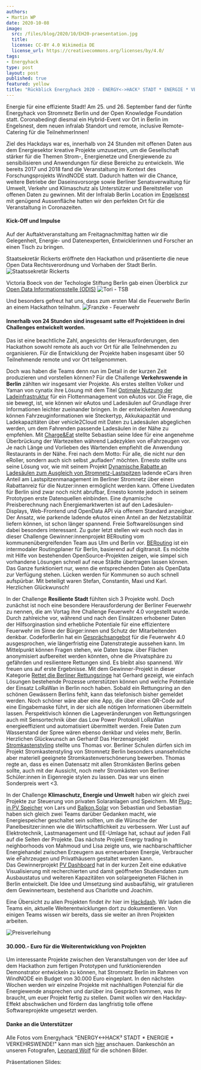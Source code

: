 ```yaml
---
authors:
- Martin WP 
date: 2020-10-08
image:
  src: /files/blog/2020/10/EH20-praesentation.jpg
  title: 
  license: CC-BY 4.0 Wikimedia DE
  license_url: https://creativecommons.org/licenses/by/4.0/
tags:
- Energyhack
type: post
layout: post
published: true
featured: yellow
title: "Rückblick Energyhack 2020 - ENERGY<->HACK³ STADT * ENERGIE * VERKEHRSWENDE!"
---
```


Energie für eine effiziente Stadt! Am 25. und 26. September fand der fünfte Energyhack von Stromnetz Berlin und der Open Knowledge Foundation statt.
Coronabedingt diesmal ein Hybrid-Event vor Ort in Berlin im Engelsnest, dem neuen infralab Standort und remote, inclusive Remote-Catering für die TeilnehmerInnen!

Ziel des Hackdays war es, innerhalb von 24 Stunden mit offenen Daten aus dem Energiesektor kreative Projekte umzusetzen, um die Gesellschaft stärker für die 
Themen Strom-, Energienetze und Energiewende zu sensibilisieren und Anwendungen für diese Bereiche zu entwickeln.
Wie bereits 2017 und 2018 fand die Veranstaltung im Kontext des Forschungsprojekts WindNODE statt. Dadurch hatten wir die Chance, weitere Betriebe der Daseinsvorsorge sowie Berliner Senatsverwaltung für Umwelt, Verkehr und Klimaschutz als Unterstützer und Bereitsteller von offenen Daten zu gewinnen. Mit der Infralab Berlin Location im [Engelsnest](https://engelnest.de/) mit genügend Aussenfläche hatten wir den perfekten Ort für die Veranstaltung in Coronazeiten.

<h4>Kick-Off und Impulse</h4>
Auf der Auftaktveranstaltung am Freitagnachmittag hatten wir die Gelegenheit, Energie- und Datenexperten, Entwicklerinnen und Forscher an einen Tisch zu bringen.

Staatsekretär Rickerts eröffnete den Hackathon und präsentierte die neue Open Data Rechtsverordnung und Vorhaben der Stadt Berlin.
![Staatssekretär Rickerts](/files/blog/2020/10/EH20-Rickerts.jpg "Rickerts")

Victoria Boeck von der Techologie Stiftung Berlin gab einen Überblick zur [Open Data Informationsstelle (ODIS)](https://odis-berlin.de/) 
![Tori - TSB](/files/blog/2020/10/EH20-Tori.jpg "Tori")

Und besonders gefreut hat uns, dass zum ersten Mal die Feuerwehr Berlin an einem Hackathon teilnahm.
![Franzke - Feuerwehr](/files/blog/2020/10/EH20-Franzke.jpg "Franzke")


<h4>Innerhalb von 24 Stunden sind insgesamt satte elf Projektideen in drei Challenges entwickelt worden. </h4>
Das ist eine beachtliche Zahl, angesichts der Herausforderungen, den Hackathon sowohl remote als auch vor Ort für alle Teilnehmenden zu organisieren. 
Für die Entwicklung der Projekte haben insgesamt über 50 Teilnehmende remote und vor Ort teilgenommen.

Doch was haben die Teams denn nun im Detail in der kurzen Zeit produzieren und vorstellen können? 
Für die Challenge <b>Verkehrswende in Berlin</b> zählten wir insgesamt vier Projekte. 
Als erstes stellten Volker und Yaman von cynatix ihre Lösung mit dem Titel [Optimale Nutzung der Ladeinfrastruktur](https://hackdash.org/projects/5f6f5497dcd4a835bbac9c55) für ein Flottenmanagement von eAutos vor. 
Die Frage, die sie bewegt, ist, wie können wir eAutos und Ladesäulen auf Grundlage ihrer Informationen leichter zueinander bringen. 
In der entwickelten Anwendung können Fahrzeuginformationen wie Steckertyp, Akkukapazität und Ladekapazitäten über vehicle2Cloud mit Daten zu Ladesäulen abgeglichen werden, 
um dem Fahrenden passende Ladesäulen in der Nähe zu empfehlen. 
Mit [Charge&Eat](https://hackdash.org/projects/5f6f592cdcd4a835bbac9c5d) stellte Sebastian seine Idee für eine angenehme Überbrückung der Wartezeiten 
während Ladezyklen von eFahrzeugen vor. Je nach Länge und Vorlieben des Wartenden empfiehlt die Anwendung Restaurants in der Nähe. 
Frei nach dem Motto: Für alle, die nicht nur den eRoller, sondern auch sich selbst „aufladen“ möchten. 
Ernesto stellte uns seine Lösung vor, wie mit seinem Projekt [Dynamische Rabatte an Ladesäulen zum Ausgleich von Stromnetz-Lastspitzen](https://hackdash.org/projects/5f6f4d35dcd4a835bbac9c45) ladende eCars ihren Anteil am Lastspitzenmanagement im Berliner Stromnetz über einen Rabattanreiz für die Nutzer:innen ermöglicht werden kann. Offene Livedaten für Berlin sind zwar noch nicht abrufbar, Ernesto konnte jedoch in seinem Prototypen erste Datenquellen einbinden. Eine  dynamische Preisberechnung nach Energiemarktwerten ist auf den Ladesäulen-Displays, Web-Frontend und OpenData API via offenem Standard anzeigbar. Der Ansatz, wie parkende ladende eAutos einen Anteil an der Netzstabilität liefern können, ist schon länger spannend. Freie Softwarelösungen sind dabei besonders interessant. 
Zu guter letzt stellen wir euch noch das in dieser Challenge Gewinner:innenprojekt BERouting vom kommunenübergreifenden Team aus Ulm und Berlin vor. 
[BERouting](https://hackdash.org/projects/5f6f5c0fdcd4a835bbac9c5e) ist ein intermodaler Routingplaner für Berlin, basierend auf digitransit. Es möchte mit Hilfe von bestehenden OpenSource-Projekten zeigen, wie simpel sich vorhandene Lösungen schnell auf neue Städte übertragen lassen können. Das Ganze funktioniert nur, wenn die entsprechenden Daten als OpenData zur Verfügung stehen. Lücken werden für Kommunen so auch schnell aufspürbar. 
Mit beteiligt waren Stefan, Constantin, Maxi und Karl. Herzlichen Glückwunsch!


In der Challenge <b>Resiliente Stadt</b> fühlten sich 3 Projekte wohl. Doch zunächst ist noch eine besondere Herausforderung der Berliner Feuerwehr zu nennen, 
die am Vortag ihre Challenge Feuerwehr 4.0 vorgestellt wurde. Durch zahlreiche vor, während und nach den Einsätzen erhobener Daten der Hilfsorginastion sind erhebliche Potentiale für eine effizientere Feuerwehr im Sinne der Bürger:innen und Schutz der Mitarbeitenden denkbar. 
CodeforBerlin hat ein [Gesprächsangebot](https://hackdash.org/projects/5f6f6845dcd4a835bbac9c63) für die Feuerwehr 4.0 ausgesprochen, wie längerfristig eine Datenstrategie aussehen kann. 
Im Mittelpunkt können Fragen stehen, wie Daten bspw. über Flächen anonymisiert aufbereitet werden könnten, ohne die Privatsphäre zu gefährden und resilientere Rettungen sind. 
Es bleibt also spannend. Wir freuen uns auf erste Ergebnisse. 
Mit dem Gewinner-Projekt in dieser Kategorie [Rettet die Berliner Rettungsringe](https://hackdash.org/projects/5f6f5782dcd4a835bbac9c5a) hat Gerhard gezeigt, wie einfach Lösungen bestehende Prozesse unterstützen können und welche Potentiale der Einsatz LoRaWan in Berlin noch haben. 
Sobald ein Rettungsring an den schönen Gewässern Berlins fehlt, kann das telefonisch bisher gemeldet werden. 
Noch schöner wäre aber eine App, die über einen QR-Code auf eine Eingabemaske führt, in der sich alle nötigen Informationen übermitteln lassen. Perspektivisch können die Lageveränderungen von Rettungsringen auch mit Sensortechnik über das Low Power Protokoll LoRaWan energieeffizient und automatisiert übermittelt werden. Freie Daten zum Wasserstand der Spree wären ebenso denkbar und vieles mehr, Berlin. Herzlichen Glückwunsch an Gerhard!
Das Herzensprojekt [Stromkastenstyling](https://hackdash.org/projects/5f6f50ecdcd4a835bbac9c4a) stellte uns Thomas vor. Berliner Schulen dürfen sich im Projekt Stromkastenstyling von Stromnetz Berlin besonders unansehnliche aber materiell geeignete Stromkastenverschönerung bewerben. Thomas regte an, dass es einen Datensatz mit allen Stromkästen Berlins geben sollte, auch mit der Aussicht, noch mehr Stromkästen von Berliner Schüler:innen in Eigenregie stylen zu lassen. Das war uns einen Sonderpreis wert <3.


In der Challenge <b>Klimaschutz, Energie und Umwelt</b> haben wir gleich zwei Projekte zur Steuerung von privaten Solaranlagen und Speichern. Mit [Plug-in PV Speicher](https://hackdash.org/projects/5f6f588bdcd4a835bbac9c5b) 
von Lars und [Balkon.Solar](https://sbamueller.wordpress.com/2020/09/27/mit-strom-aus-balkonsolar-eroller-ebike-akku-laden/) von Sebastian und Sebastian haben sich gleich zwei Teams darüber Gedanken macht, 
wie Energiespeicher geschaltet sein sollten, um die Wünsche der Panelbesitzer:innen wie die Wirtschaftlichkeit zu verbessern. Wer Lust auf Elektrotechnik, Lastmanagement und EE-Umlage hat, 
schaut auf jeden Fall auf die Seiten der Projekte. Das nächste Projekt Energy trading in neighborhoods von Mahmoud und Lisa zeigte uns, wie nachbarschaftlicher Energiehandel zwischen Erzeugern aus erneuerbaren Energie, 
Verbraucher wie eFahrzeugen und Privathäusern gestaltet werden kann.  
Das Gewinnerprojekt [PV Dashboard](https://hackdash.org/projects/5f6f5145dcd4a835bbac9c4d) hat in der kurzen Zeit eine edukative Visualisierung mit recherchierten und damit geöffneten Studiendaten zum Ausbaustatus und weiteren Kapazitäten von solargeeigneten Flächen in Berlin entwickelt. Die Idee und Umsetzung sind ausbaufähig, wir gratulieren dem Gewinnerteam, bestehend aus Charlotte und Joachim.

Eine Übersicht zu allen Projekten findet ihr hier im [Hackdash](https://hackdash.org/dashboards/energy2020). 
Wir laden die Teams ein, aktuelle Weiterentwicklungen dort zu dokumentieren. Von einigen Teams wissen wir bereits, dass sie weiter an ihren Projekten arbeiten. 

![Preisverleihung](/files/blog/2020/10/EH20-preisverleihung.jpg "Preisverleihung")<br>


<h4>30.000.- Euro für die Weiterentwicklung von Projekten</h4>

Um interessante Projekte zwischen den Veranstaltungen von der Idee auf dem Hackathon zum fertigen Prototypen und  funktionierenden Demonstrator entwickeln zu können, hat Stromnetz Berlin im Rahmen von WindNODE ein Budget von 30.000 Euro eingeplant. In den nächsten Wochen werden wir einzelne Projekte mit nachhaltigen Potenzial für die Energiewende ansprechen und darüber ins Gespräch kommen, was ihr braucht, um euer Projekt fertig zu stellen. Damit wollen wir den Hackday-Effekt abschwächen und fördern das langfristig tolle offene Softwareprojekte umgesetzt werden.

<h4>Danke an die Unterstützer</h4>


Alle Fotos vom Energyhack "ENERGY<->HACK³ STADT * ENERGIE * VERKEHRSWENDE!" kann man sich [hier](https://www.flickr.com/photos/okfde/albums/72157716153561708) anschauen. 
Dankeschön an unseren Fotografen, [Leonard Wolf](https://twitter.com/woleonard) für die schönen Bilder.

Präsentationen Slides:
